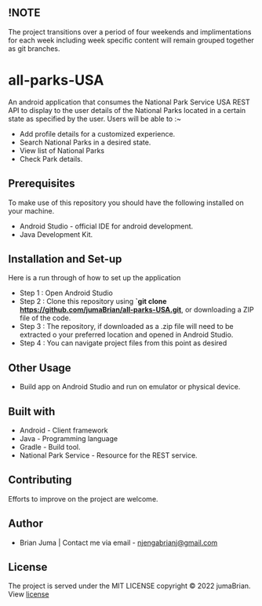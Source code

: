 ## !NOTE
The project transitions over a period of four weekends and implimentations for each week including week specific content will remain grouped together as git branches.

# all-parks-USA
An android application that consumes the National Park Service USA REST API to display to the user details of the National Parks located in a certain state as specified by the user.
Users will be able to :~
* Add profile details for a customized experience.
* Search National Parks in a desired state.
* View list of National Parks
* Check Park details.

## Prerequisites
To make use of this repository you should have the following installed on your machine.
* Android Studio - official IDE for android development.
* Java Development Kit.


## Installation and Set-up
Here is a run through of how to set up the application
* Step 1 : Open Android Studio
* Step 2 : Clone this repository using **`git clone https://github.com/jumaBrian/all-parks-USA.git**, or downloading a ZIP file of the code.
* Step 3 : The repository, if downloaded as a .zip file will need to be extracted o your preferred location and opened in Android Studio.
* Step 4 : You can navigate project files from this point as desired

## Other Usage 
* Build app on Android Studio and run on emulator or physical device.

## Built with
* Android - Client framework
* Java - Programming language
* Gradle - Build tool.
* National Park Service - Resource for the REST service.

## Contributing
Efforts to improve on the project are welcome.

## Author
* Brian Juma  |
Contact me via email - njengabrianj@gmail.com

## License 
The project is served under the MIT LICENSE copyright &copy; 2022 jumaBrian.
View <a href="https://github.com/jumaBrian/all-parks-USA/blob/master/LICENSE">license</a>
